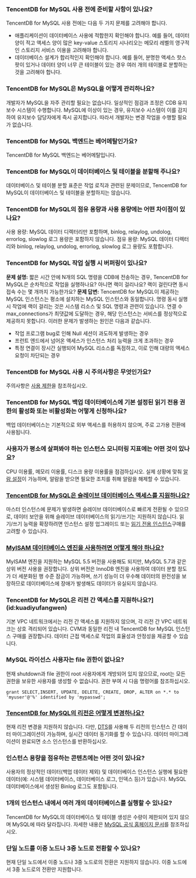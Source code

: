 
### TencentDB for MySQL 사용 전에 준비할 사항이 있나요?
TencentDB for MySQL 사용 전에는 다음 두 가지 문제를 고려해야 합니다.
- 애플리케이션이 데이터베이스 사용에 적합한지 확인해야 합니다. 예를 들어, 데이터 양이 적고 액세스 양이 많은 key-value 스토리지 시나리오는 메모리 레벨의 영구적인 스토리지 서비스 이용을 고려해야 합니다.
- 데이터베이스 설계가 합리적인지 확인해야 합니다. 예를 들어, 분명한 액세스 핫스팟이 있거나 데이터 양이 너무 큰 테이블이 있는 경우 여러 개의 테이블로 분할하는 것을 고려해야 합니다.

### TencentDB for MySQL은 MySQL을 어떻게 관리하나요?
개발자가 MySQL을 자주 관리할 필요는 없습니다. 일상적인 점검과 조정은 CDB 유지보수 시스템이 수행합니다.
MySQL에 이상이 있는 경우, 유지보수 시스템이 이를 감지하여 유지보수 담당자에게 즉시 공지합니다. 따라서 개발자는 변경 작업을 수행할 필요가 없습니다.

### TencentDB for MySQL 백엔드는 베어메탈인가요?
TencentDB for MySQL 백엔드는 베어메탈입니다.

### TencentDB for MySQL이 데이터베이스 및 테이블을 분할해 주나요?
데이터베이스 및 테이블 분할 표준은 작업 로직과 관련된 문제이므로, TencentDB for MySQL이 데이터베이스 및 테이블을 분할하지는 않습니다.

### TencentDB for MySQL의 점유 용량과 사용 용량에는 어떤 차이점이 있나요?
사용 용량: MySQL 데이터 디렉터리만 포함하며, binlog, relaylog, undolog, errorlog, slowlog 로그 용량은 포함하지 않습니다.
점유 용량: MySQL 데이터 디렉터리와 binlog, relaylog, undolog, errorlog, slowlog 로그 용량도 포함합니다.

### TencentDB for MySQL 작업 실행 시 버퍼링이 있나요?
**문제 설명:**
짧은 시간 안에 N개의 SQL 명령을 CDB에 전송하는 경우, TencentDB for MySQL은 순차적으로 작업을 실행하나요? 아니면 랙이 걸리나요? 랙이 걸린다면 동시 접속 수는 몇 개까지 가능한가요?
**문제 답변:**
TencentDB for MySQL이 제공하는 MySQL 인스턴스는 평소에 설치하는 MySQL 인스턴스와 동일합니다. 명령 동시 실행 시 작업에 랙이 걸리는 것은 시스템 리소스 및 SQL 명령과 관련이 있습니다.
연결 수 max_connections가 최댓값에 도달하는 경우, 해당 인스턴스는 서비스를 정상적으로 제공하지 못합니다. 이러한 문제가 발생하는 원인은 다음과 같습니다.
- 작업 프로그램 bug로 인해 Null 세션이 과도하게 발생하는 경우
- 프런트 엔드에서 넘어온 액세스가 인스턴스 처리 능력을 크게 초과하는 경우
- 특정 연결이 장시간 실행되어 MySQL 리소스를 독점하고, 이로 인해 대량의 액세스 요청이 차단되는 경우

### TencentDB for MySQL 사용 시 주의사항은 무엇인가요?
주의사항은 [사용 제한](https://intl.cloud.tencent.com/document/product/236/7259)을 참조하십시오.

### TencentDB for MySQL 백업 데이터베이스에 기본 설정된 읽기 전용 권한의 활성화 또는 비활성화는 어떻게 신청하나요?
백업 데이터베이스는 기본적으로 외부 액세스를 허용하지 않으며, 주로 고가용 전환에 사용됩니다.

### 사용자가 평소에 살펴봐야 하는 인스턴스 모니터링 지표에는 어떤 것이 있나요?
CPU 이용률, 메모리 이용률, 디스크 용량 이용률을 점검하십시오. 실제 상황에 맞춰 [알람 설정](https://intl.cloud.tencent.com/document/product/236/8457)이 가능하며, 알람을 받으면 필요한 조치를 취해 알람을 해제할 수 있습니다.

### [TencentDB for MySQL은 슬레이브 데이터베이스 액세스를 지원하나요?](id:congkufangwen) 
마스터 인스턴스에 문제가 발생하면 슬레이브 데이터베이스로 빠르게 전환될 수 있으므로, 데이터 보안을 위해 슬레이브 데이터베이스의 읽기/쓰기는 지원하지 않습니다.
읽기/쓰기 능력을 확장하려면 인스턴스 설정 업그레이드 또는 [읽기 전용 인스턴스](https://intl.cloud.tencent.com/document/product/236/7270)구매를 고려할 수 있습니다.

### [MyISAM 데이터베이스 엔진을 사용하려면 어떻게 해야 하나요?](id:myisam)
MyISAM 엔진을 지원하는 MySQL 5.5 버전을 사용해도 되지만, MySQL 5.7과 같은 상위 버전 사용을 권장합니다. 상위 버전은 InnoDB 엔진을 사용하여 데이터 분할 정도가 더 세분화된 행 수준 잠금이 가능하며, 쓰기 성능이 더 우수해 데이터의 완전성을 보장하므로 데이터베이스에 장애가 발생해도 데이터가 유실되지 않습니다.

### TencentDB for MySQL은 리전 간 액세스를 지원하나요?](id:kuadiyufangwen) 
기본 VPC 네트워크에서는 리전 간 액세스를 지원하지 않으며, 각 리전 간 VPC 네트워크는 상호 격리되어 있습니다. CVM과 동일한 리전 내 TencentDB for MySQL 인스턴스 구매를 권장합니다. 데이터 근접 액세스로 작업의 효율성과 안정성을 제공할 수 있습니다.

### MySQL 라이선스 사용자는 file 권한이 없나요?
현재 shutdown과 file 권한이 root 사용자에게 개방되어 있지 않으므로, root는 모든 권한을 보유한 사용자를 생성할 수 없습니다. 권한 부여 시 다음 명령어를 참조하십시오.
```
grant SELECT,INSERT, UPDATE, DELETE, CREATE, DROP, ALTER on *.* to 'myuser'@'%' identified by 'mypasswd';
```

### [TencentDB for MySQL의 리전은 어떻게 변경하나요?](id:genghuandiyu)
현재 리전 변경을 지원하지 않습니다. 다만, [DTS](https://intl.cloud.tencent.com/zh/document/product/571/13706)를 사용해 두 리전의 인스턴스 간 데이터 마이그레이션이 가능하며, 실시간 데이터 동기화를 할 수 있습니다. 데이터 마이그레이션이 완료되면 소스 인스턴스를 반환하십시오.

### 인스턴스 용량을 점유하는 콘텐츠에는 어떤 것이 있나요?
사용자의 정상적인 데이터(백업 데이터 제외) 및 데이터베이스 인스턴스 실행에 필요한 데이터(예: 시스템 데이터베이스, 데이터베이스 로그, 인덱스 등)가 있습니다. MySQL 데이터베이스에서 생성된 Binlog 로그도 포함됩니다.

### 1개의 인스턴스 내에서 여러 개의 데이터베이스를 실행할 수 있나요?
TencentDB for MySQL의 데이터베이스 및 테이블 생성은 수량이 제한되어 있지 않으며 MySQL에 따라 달라집니다. 자세한 내용은 [MySQL 공식 홈페이지 문서](https://dev.mysql.com/doc/)를 참조하십시오.

### 단일 노드를 이중 노드나 3중 노드로 전환할 수 있나요?
현재 단일 노드에서 이중 노드나 3중 노드로의 전환은 지원하지 않습니다. 이중 노드에서 3중 노드로의 전환만 지원합니다.



